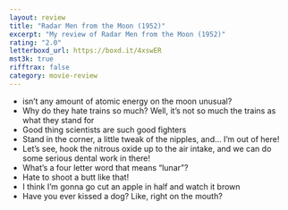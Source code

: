 ```yaml
---
layout: review
title: "Radar Men from the Moon (1952)"
excerpt: "My review of Radar Men from the Moon (1952)"
rating: "2.0"
letterboxd_url: https://boxd.it/4xswER
mst3k: true
rifftrax: false
category: movie-review
---
```


- isn’t any amount of atomic energy on the moon unusual?
- Why do they hate trains so much? Well, it’s not so much the trains as what they stand for
- Good thing scientists are such good fighters
- Stand in the corner, a little tweak of the nipples, and… I’m out of here!
- Let’s see, hook the nitrous oxide up to the air intake, and we can do some serious dental work in there!
- What’s a four letter word that means “lunar”?
- Hate to shoot a butt like that!
- I think I’m gonna go cut an apple in half and watch it brown
- Have you ever kissed a dog? Like, right on the mouth?
